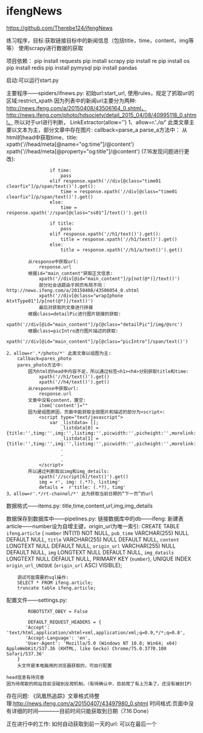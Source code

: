 # ifengNews

https://github.com/Therebe124/ifengNews

练习程序，目标:获取链接目标中的新闻信息（包括title，time，content，img等等）
使用scrapy进行数据的获取

项目依赖：
pip install requests
pip install scrapy
pip install re
pip install os
pip install redis
pip install pymysql
pip install pandas

启动:可以运行start.py

主要程序——spiders/ifnews.py:
	初始url:start_url,
	使用rules，规定了抓取url的区域:restrict_xpath
	因为列表中的新闻url主要分为两种:
	http://news.ifeng.com/a/20150408/43506164_0.shtml，
	http://news.ifeng.com/photo/hdsociety/detail_2015_04/08/40995118_0.shtml，
	所以对于url进行判断， LinkExtractor(allow='')
	1、allow=r.'.*/a/*' 此类文章主要以文本为主，部分文章中存在图片:
		callback=parse_a
		parse_a方法中：
			从html的head中获取time、title:
				xpath('//head/meta[@name="og:time"]/@content')
				xpath('//head/meta[@property="og:title"]/@content')
				(7.16发现问题进行更改):
					
					if time:
            			pass
        			elif response.xpath('//div[@class="time01 clearfix"]/p/span/text()').get():
           				time = response.xpath('//div[@class="time01 clearfix"]/p/span/text()').get()
        			else:
            			time = response.xpath('//span[@class="ss01"]/text()').get()

            		if title:
            			pass
        			elif response.xpath('//h1/text()').get():
            			title = response.xpath('//h1/text()').get()
        			else:
            			title = response.xpath('//h1/a/text()').get()
        
			从response中获取url:
				response.url
			根据id="main_content"获取正文信息:
				xpath('//div[@id="main_content"]/p[not(@*)]/text()')
				部分社会话题由于网页布局不同：http://news.ifeng.com/a/20150408/43506054_0.shtml
				xpath('//div[@class="wrapIphone AtxtType01"]/p[not(@*)]/text()')
				最后对获取的文章进行拼接
			根据class=detailPic进行图片链接的获取:
				xpath('//div[@id="main_content"]/p[@class="detailPic"]/img/@src')
			根据class=picIntro进行图片描述的获取:
				xpath('//div[@id="main_content"]/p[@class="picIntro"]/span/text()')

	2、allow=r'.*/photo/*' 此类文章以组图为主:
		callback=pares_photo
		pares_photo方法中:
			因为html的head中内容不足，所以通过标签<h1><h4>分别获取title和time:
				xpath('//h1/text()').get()
				xpath('//h4/text()').get()
			从response中获取url:
				response.url
			文章中没有content，置空:
				item['content']=""
			因为是组图原因，页面中能获取全部图片和描述的部分为<script>:
				<script type="text/javascript">
					var _listdata= [];
						_listdata[0] = {title:'',timg:'',img:'',listimg:'',picwidth:'',picheight:'',morelink:''}
						_listdata[1] = {title:'',timg:'',img:'',listimg:'',picwidth:'',picheight:'',morelink:''}
						.
						.
						.
				</script>
			所以通过判断取出img和img_details:
				xpath('//script[6]/text()').get()
				img = r', img: (.*?), listimg'
				details =  r'title: (.*?), timg'
	3、allow=r'.*/rt-channel/*' 此为获取当前日期的“下一页”的url

数据格式——items.py:
	title,time,content,url,img,img_details

数据保存到数据库中——pipelines.py:
	链接数据库中的db——ifeng:
	新建表article——number设为自增主键，origin_url为唯一索引:
		CREATE TABLE `ifeng`.`article` (
  			`number` INT(11) NOT NULL,
 			`pub_time` VARCHAR(255) NULL DEFAULT NULL,
			`title` VARCHAR(255) NULL DEFAULT NULL,
			`content` LONGTEXT NULL DEFAULT NULL,
			`origin_url` VARCHAR(255) NULL DEFAULT NULL,
			`img` LONGTEXT NULL DEFAULT NULL,
			`img_datails` LONGTEXT NULL DEFAULT NULL,
			PRIMARY KEY (`number`),
			UNIQUE INDEX `origin_url_UNIQUE` (`origin_url` ASC) VISIBLE);

		调试可能需要的sql操作:
		SELECT * FROM ifeng.article;
		truncate table ifeng.article;

配置文件——settings.py:
			
			ROBOTSTXT_OBEY = False
			
			DEFAULT_REQUEST_HEADERS = {
		   'Accept': 'text/html,application/xhtml+xml,application/xml;q=0.9,*/*;q=0.8',
		   'Accept-Language': 'en',
		   'User-Agent': 'Mozilla/5.0 (Windows NT 10.0; Win64; x64) AppleWebKit/537.36 (KHTML, like Gecko) Chrome/75.0.3770.100 Safari/537.36'
		}
		头文件是本电脑用的浏览器获取的，可自行配置

	head信息有待完善
	因为待爬取的网站目前没碰到反爬机制。（有待确认中，目前爬了有上万条了，还没有被封IP）

存在问题:
 《凤凰热追踪》文章格式待整理:http://news.ifeng.com/a/20150407/43497980_0.shtml
 时间格式:页面中没有详细的时间————目前时间只能获取到日期（7.16 Done）

正在进行中的工作:
	如何自动获取到前一天的url:
		可以在最后一个<script>中获取到：（暂时放弃）
		或者通过rang()设置start_url list的情况，来获取url:
			base_url = "http://news.ifeng.com/rt-channel/rtlist_20150"+str(i)+"/1.shtml"
			for i in range(401,409):
			此情况，需要手动配置，获取每一个月的。（7.16 Done）
	增加redis或者mongodb断点续爬(7.16 Done):
		redis增量查询ok——pipelines.py:
			链接redis数据库(db=4)：redis_db = redis.Redis(host='127.0.0.1',port=6379,db=4,password='123456')
			通过url判断数据是否爬取:if redis_db.hexists(redis_data_dict,item['url']): print("数据重复")
	考虑分布式爬取(redis?):
		doing...			



